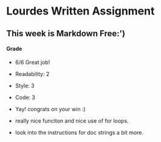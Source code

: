 # Lourdes Written Assignment

## This week is Markdown Free:')


#### Grade 
 - 6/6  Great  job!
 - Readability: 2
 - Style: 3 
 - Code: 3

 - Yay! congrats on your win :) 
 - really nice funciton and nice use of for loops. 
 - look into the instructions for doc strings a bit more. 
